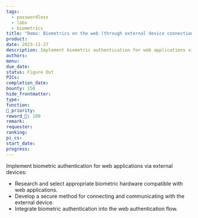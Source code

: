 ```yaml
---
tags:
  - passwordless
  - labs
  - biometrics
title: "Demo: Biometrics on the web (through external device connection)"
product: 
date: 2023-11-27
description: Implement biometric authentication for web applications via external devices.
authors: 
menu: 
due_date: 
status: Figure Out
PICs: 
completion_date: 
bounty: 150
hide_frontmatter: 
type: 
function: 
🔺_priority: 
reward_🧊: 100
remark: 
requester: 
ranking: 
pi_cs: 
start_date: 
progress:
---
```


Implement biometric authentication for web applications via external devices:

* Research and select appropriate biometric hardware compatible with web applications.
* Develop a secure method for connecting and communicating with the external device.
* Integrate biometric authentication into the web authentication flow.